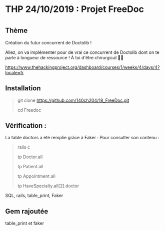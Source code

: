 <h1> THP 24/10/2019 : Projet FreeDoc <h1>

<h2> Thème  </h2>

<p> Création du futur concurrent de Doctolib ! </p>

<p> Allez, on va implémenter pour de vrai ce concurrent de Doctolib dont on te parle à longueur de ressource ! À toi d'être chirurgical 👩‍⚕️

https://www.thehackingproject.org/dashboard/courses/1/weeks/4/days/4?locale=fr </p>

<h2> Installation </h2>

> git clone https://github.com/140ch204/18_FreeDoc.git
>
> cd Freedoc
>

<h2> Vérification : </h2>

La table doctors a été remplie grâce à Faker : 
Pour consulter son contenu : 

> rails c
>
> tp Doctor.all
>
> tp Patient.all
>
> tp Appointment.all
>
> tp HaveSpecialty.all[2].doctor
>
>

SQL, rails, table_print, Faker 

<h2> Gem rajoutée </h2>
 table_print et faker 
